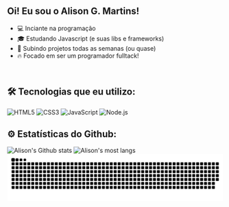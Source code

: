 ## Oi! Eu sou o Alison G. Martins! 

- 💻 Inciante na programação
- 🎓 Estudando Javascript (e suas libs e frameworks)
- 📌 Subindo projetos todas as semanas (ou quase)
- 🔥 Focado em ser um programador fulltack!

<br>

## 🛠️ Tecnologias que eu utilizo:
<div style="display: inline-block">
  <img align="center" alt="HTML5" src="https://img.shields.io/badge/HTML5-E34F26?style=for-the-badge&logo=html5&logoColor=white">
  <img align="center" alt="CSS3" src="https://img.shields.io/badge/CSS3-1572B6?style=for-the-badge&logo=css3&logoColor=white">
  <img align="center" alt="JavaScript" src="https://img.shields.io/badge/JavaScript-F7DF1E?style=for-the-badge&logo=javascript&logoColor=black">
  <img align="center" alt="Node.js" src="https://img.shields.io/badge/Node.js-43853D?style=for-the-badge&logo=node.js&logoColor=white">
</div>

<br>

## ⚙️ Estatísticas do Github:
<img width="530em" src="https://github-readme-stats.vercel.app/api?username=devgmartins&show_icons=true&theme=dark" alt="Alison's Github stats">
<img width="530em" src="https://github-readme-stats.vercel.app/api/top-langs/?username=devgmartins&layout=compact&theme=dark" alt="Alison's most langs">
<br>

<picture>
  <source media="(prefers-color-scheme: dark)" srcset="https://raw.githubusercontent.com/devgmartins/devgmartins/output/github-contribution-grid-snake-dark.svg">
  <source media="(prefers-color-scheme: light)" srcset="https://raw.githubusercontent.com/devgmartins/devgmartins/output/github-contribution-grid-snake.svg">
  <img alt="github contribution grid snake animation" src="https://raw.githubusercontent.com/devgmartins/devgmartins/output/github-contribution-grid-snake.svg">
</picture>
